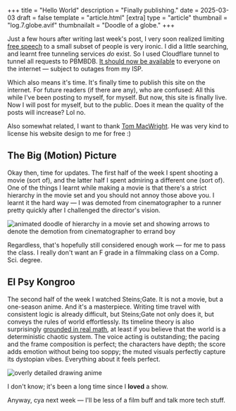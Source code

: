 +++
title = "Hello World"
description = "Finally publishing."
date = 2025-03-03
draft = false
template = "article.html"
[extra]
type = "article"
thumbnail = "log.7.globe.avif"
thumbnailalt = "Doodle of a globe."
+++

Just a few hours after writing last week's post, I very soon realized limiting [free speech](/lab/free-speech) to a small subset of people is very ironic. I did a little searching, and learnt free tunneling services *do* exist. So I used Cloudflare tunnel to tunnel all requests to PBMBDB. [It should now be available](/lab/free-speech) to everyone on the internet — subject to outages from my ISP.

Which also means it's time. It's finally time to publish this site on the internet. For future readers (if there are any), who are confused: All this while I've been posting to myself, for myself. But now, this site is finally live. Now I will post for myself, but to the public. Does it mean the quality of the posts will increase? Lol no.

Also somewhat related, I want to thank [Tom MacWright](https://macwright.com). He was very kind to license his website design to me for free :)

## The Big (Motion) Picture

Okay then, time for updates. The first half of the week I spent shooting a movie (sort of), and the latter half I spent admiring a different one (sort of). One of the things I learnt while making a movie is that there's a strict hierarchy in the movie set and you should not annoy those above you. I learnt it the hard way — I was demoted from cinematographer to a runner pretty quickly after I challenged the director's vision.

![animated doodle of hierarchy in a movie set and showing arrows to denote the demotion from cinematographer to errand boy](/media/log/movie-set-hierarchy.avif)

Regardless, that's hopefully still considered enough work — for me to pass the class. I really don't want an F grade in a filmmaking class on a Comp. Sci. degree.

## El Psy Kongroo

The second half of the week I watched Steins;Gate. It is not a movie, but a one-season anime. And it's a masterpiece. Writing time travel with consistent logic is already difficult, but Steins;Gate not only does it, but conveys the rules of world effortlessly. Its timeline theory is also surprisingly [grounded in real math](https://en.wikipedia.org/wiki/Attractor), at least if you believe that the world is a deterministic chaotic system. The voice acting is outstanding; the pacing and the frame composition is perfect; the characters have depth; the score adds emotion without being too soppy; the muted visuals perfectly capture its dystopian vibes. Everything about it feels perfect.

![overly detailed drawing anime](/media/log/steins-gate-pin.avif)

I don't know; it's been a long time since I **loved** a show.

Anyway, cya next week — I'll be less of a film buff and talk more tech stuff.
